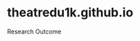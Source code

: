 # theatredu1k.github.io
<!-- # theatredu1k.github.io
#### prototyping and coding for puppetry and sharing it on the Web
Hello World ;)
Drawing with sounds and other Data stuff

Followed the tutorial : http://jmcglone.com/guides/github-pages/
create a repo theatredu1k.github.io
create welcome page with bar menu, create theatredu1k.github.io/index.html , commit index.html
main css from archive 2021 Documents/theatredu1k.github.io_2021
 
-->


Research Outcome

